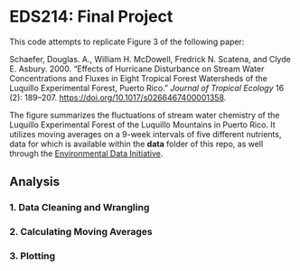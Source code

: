 # EDS214: Final Project

This code attempts to replicate Figure 3 of the following paper:

Schaefer, Douglas. A., William H. McDowell, Fredrick N. Scatena, and Clyde E. Asbury. 2000. “Effects of Hurricane Disturbance on Stream Water Concentrations and Fluxes in Eight Tropical Forest Watersheds of the Luquillo Experimental Forest, Puerto Rico.” *Journal of Tropical Ecology* 16 (2): 189–207. <https://doi.org/10.1017/s0266467400001358>.

The figure summarizes the fluctuations of stream water chemistry of the Luquillo Experimental Forest of the Luquillo Mountains in Puerto Rico. It utilizes moving averages on a 9-week intervals of five different nutrients, data for which is available within the **data** folder of this repo, as well through the [Environmental Data Initiative](https://eds-214-workflows-reproducibility.github.io/course-materials/interactive/edirepository.org).

## Analysis

### 1. Data Cleaning and Wrangling

### 2. Calculating Moving Averages

### 3. Plotting

